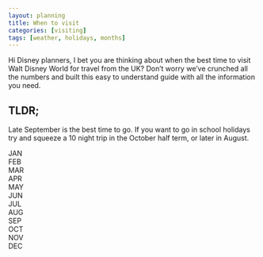 ```yaml
---
layout: planning
title: When to visit
categories: [visiting]
tags: [weather, holidays, months]
---
```


Hi Disney planners, I bet you are thinking about when the best time to visit Walt Disney World for travel from the UK? Don’t worry we’ve crunched all the numbers and built this easy to understand guide with all the information you need.

## TLDR;
Late September is the best time to go. If you want to go in school holidays try and squeeze a 10 night trip in the October half term, or later in August.

<div class="container">
	<div class="row">
		<div class="col-3">JAN</div>
		<div class="col-3">FEB</div>
		<div class="col-3">MAR</div>
		<div class="col-3">APR</div>
	</div>
	<div class="row">
		<div class="col-3">MAY</div>
		<div class="col-3">JUN</div>
		<div class="col-3">JUL</div>
		<div class="col-3">AUG</div>
	</div>
	<div class="row">
		<div class="col-3">SEP</div>
		<div class="col-3">OCT</div>
		<div class="col-3">NOV</div>
		<div class="col-3">DEC</div>
	</div>
</div>
